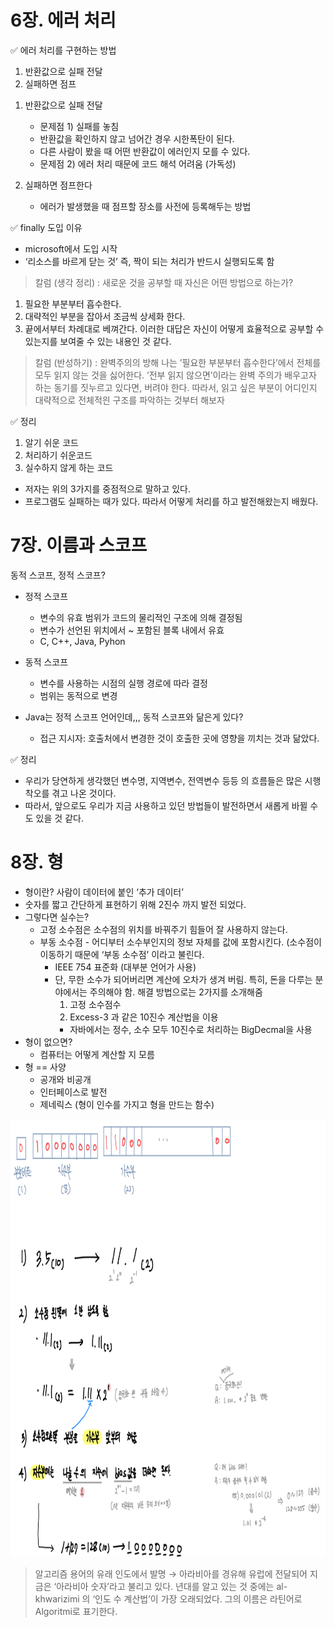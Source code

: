 # 6장. 에러 처리

<aside>
✅ 에러 처리를 구현하는 방법

1. 반환값으로 실패 전달
2. 실패하면 점프
</aside>

1. 반환값으로 실패 전달
    - 문제점 1) 실패를 놓침 
    -  반환값을 확인하지 않고 넘어간 경우 시한폭탄이 된다.
    -  다른 사람이 봤을 때 어떤 반환값이 에러인지 모를 수 있다.
    - 문제점 2) 에러 처리 때문에 코드 해석 어려움 (가독성)

1. 실패하면 점프한다
    - 에러가 발생했을 때 점프할 장소를 사전에 등록해두는 방법

<aside>
✅ finally 도입 이유

</aside>

- microsoft에서 도입 시작
- ‘리소스를 바르게 닫는 것’ 즉, 짝이 되는 처리가 반드시 실행되도록 함

> 칼럼 (생각 정리) : 새로운 것을 공부할 때 자신은 어떤 방법으로 하는가?
1. 필요한 부분부터 흡수한다.
2. 대략적인 부분을 잡아서 조금씩 상세화 한다.
3. 끝에서부터 차례대로 베껴간다.
이러한 대답은 자신이 어떻게 효율적으로 공부할 수 있는지를 보여줄 수 있는 내용인 것 같다.
> 

> 칼럼 (반성하기) : 완벽주의의 방해
나는 ’필요한 부분부터 흡수한다’에서 전체를 모두 읽지 않는 것을 싫어한다.
’전부 읽지 않으면’이라는 완벽 주의가 배우고자 하는 동기를 짓누르고 있다면, 버려야 한다. 
따라서, 읽고 싶은 부분이 어디인지 대략적으로 전체적읜 구조를 파악하는 것부터 해보자
> 

<aside>
✅ 정리

</aside>

1. 알기 쉬운 코드
2. 처리하기 쉬운코드 
3. 실수하지 않게 하는 코드
- 저자는 위의 3가지를 중점적으로 말하고 있다.
- 프로그램도 실패하는 때가 있다. 따라서 어떻게 처리를 하고 발전해왔는지 배웠다.

# 7장. 이름과 스코프

동적 스코프, 정적 스코프?

- 정적 스코프
    - 변수의 유효 범위가 코드의 물리적인 구조에 의해 결정됨
    - 변수가 선언된 위치에서 ~ 포함된 블록 내에서 유효
    - C, C++, Java, Pyhon
- 동적 스코프
    - 변수를 사용하는 시점의 실행 경로에 따라 결정
    - 범위는 동적으로 변경

- Java는 정적 스코프 언어인데,,, 동적 스코프와 닮은게 있다?
    - 접근 지시자: 호출처에서 변경한 것이 호출한 곳에 영향을 끼치는 것과 닮았다.

<aside>
✅ 정리

</aside>

- 우리가 당연하게 생각했던 변수명, 지역변수, 전역변수 등등 의 흐름들은 많은 시행착오를 겪고 나온 것이다.
- 따라서, 앞으로도 우리가 지금 사용하고 있던 방법들이 발전하면서 새롭게 바뀔 수 도 있을 것 같다.

# 8장. 형

- 형이란? 사람이 데이터에 붙인 ‘추가 데이터’
- 숫자를 짧고 간단하게 표현하기 위해 2진수 까지 발전 되었다.
- 그렇다면 실수는?
    - 고정 소수점은 소수점의 위치를 바꿔주기 힘들어 잘 사용하지 않는다.
    - 부동 소수점 - 어디부터 소수부인지의 정보 자체를 값에 포함시킨다. (소수점이 이동하기 때문에 ‘부동 소수점’ 이라고 불린다.
        - IEEE 754 표준화 (대부분 언어가 사용)
        - 단, 무한 소수가 되어버리면 계산에 오차가 생겨 버림. 특히, 돈을 다루는 분야에서는 주의해야 함. 
        해결 방법으로는 2가지를 소개해줌
            1. 고정 소수점수
            2. Excess-3 과 같은 10진수 계산법을 이용
            - 자바에서는 정수, 소수 모두 10진수로 처리하는 BigDecmal을 사용
- 형이 없으면?
    - 컴퓨터는 어떻게 계산할 지 모름
- 형 == 사양
    - 공개와 비공개
    - 인터페이스로 발전
    - 제네릭스 (형이 인수를 가지고 형을 만드는 함수)

<img src="./img/floatImage.jpeg" height="700px" width="700px">

> 알고리즘 용어의 유래
인도에서 발명 → 아라비아를 경유해 유럽에 전달되어 지금은 ‘아라비아 숫자’라고 불리고 있다.
년대를 알고 있는 것 중에는 al-khwarizimi 의 ‘인도 수 계산법’이 가장 오래되었다. 그의 이름은 라틴어로 Algoritmi로 표기한다.
>
